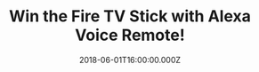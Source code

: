 ---
campaign-uuid: "c-4d5c81a6-ba01-407a-be62-fb700a428957"
type: "Competition"
category: "Technology"
date: "2018-06-01T16:00:00.000Z"
end-date: "2018-07-01T23:59:00.000Z"
disable-form: false
is_promoted: false
has_entry_page: true
title: "Win the Fire TV Stick with Alexa Voice Remote!"
competition-description: "<p>The most powerful streaming media stick, with the fastest\
  \ Wi-Fi and most accurate voice search-now is in our hands and we want to give it\
  \ to YOU!: The ultimate Fire TV Stick with Alexa Voice remote!</p>\r\n<p>Looking\
  \ forward to stream your favourite shows on the big screen? Click below to know\
  \ more!</p>"
hero-header: "Win the Fire TV Stick with Alexa Voice Remote!"
terms-confirmation: "N/A"
banner-img: "https://assets.expresslyapp.com/asset-e28918ee-557d-464f-afcc-9417cc134791.jpg"
logo-left-href: "https://aaa.nme.com/"
logo-left-image: "https://assets.expresslyapp.com/asset-97f77cc4-deba-4213-9f40-967211a27ce9.jpg"
logo-left-title: "NME"
bg-image-hero: "https://assets.expresslyapp.com/asset-b5d137e3-2cbc-4b64-ac48-55cdebc9858b.jpg"
bg-image-first: "https://assets.expresslyapp.com/asset-6a0f1cff-ca23-43dd-b5ec-f8f990d4f207.jpg"
section1-content: "<p>With the Fire TV Stick there’s something always on, just plug\
  \ your Fire TV Stick into an HDTV and start streaming in minutes! Has the fastest\
  \ Wi-Fi and most accurate voice search of any streaming media stick.</p> <p>Shows\
  \ start faster and stream more smoothly than ever before! Access to Amazon Video,\
  \ Netflix, Curzon Home Cinema, live TV, YouTube, Facebook.. and many more!</p>\r\
  \n<p>Enter the form below for a chance to win and be ready to entertain your way\
  \ with the brand new Fire TV Stick with Alexa Voice Remote!</p>"
entry-title: "Win the Fire TV Stick with Alexa Voice Remote!"
entry-content: "<p>Enter the draw to win the innovative Fire TV Stick with Alexa Voice\
  \ Remote by completing the form below before 23:59 on 1st July 2018.</p>"
has-winner: false
prize-description: "The Fire TV Stick with Alexa Voice Remote!"
prize-restrictions: "Prize includes only the product. Any related account or subscription\
  \ is not included."
special-conditions: "Multiple entries are allowed up to one every day. Starting June\
  \ 6, 2018, the 24h interval between multiple entries resets at midnight every day."
---